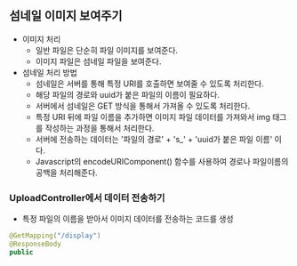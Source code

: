 ## 섬네일 이미지 보여주기
- 이미지 처리 
    - 일반 파일은 단순히 파일 이미지를 보여준다.
    - 이미지 파일은 섬네일 파일을 보여준다.
- 섬네일 처리 방법
    - 섬네일은 서버를 통해 특정 URI를 호출하면 보여줄 수 있도록 처리한다.
    - 해당 파일의 경로와 uuid가 붙은 파일의 이름이 필요하다.
    - 서버에서 섬네일은 GET 방식을 통해서 가져올 수 있도록 처리한다.
    - 특정 URI 뒤에 파일 이름을 추가하면 이미지 파일 데이터를 가져와서 img 태그를 작성하는 과정을 통해서 처리한다.
    - 서버에 전송하는 데이터는 '파일의 경로' + 's_' + 'uuid가 붙은 파일 이름' 이다.
    - Javascript의 encodeURIComponent() 함수를 사용하여 경로나 파일이름의 공백을 처리해준다.

### UploadController에서 데이터 전송하기
- 특정 파일의 이름을 받아서 이미지 데이터를 전송하는 코드를 생성
```java
@GetMapping("/display")
@ResponseBody
public 

```
